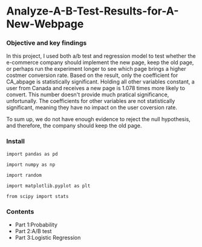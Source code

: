 # Analyze-A-B-Test-Results-for-A-New-Webpage


### Objective and key findings
In this project, I used both a/b test and regression model to test whether the e-commerce company should implement the new page, keep the old page, or perhaps run the experiment longer to see which page brings a higher costmer conversion rate. Based on the result, only the coefficient for CA_abpage is statistically significant. Holding all other variables constant, a user from Canada and receives a new page is 1.078 times more likely to convert. This number doesn't provide much pratical significance, unfortunally. The coefficients for other variables are not statistically significant, meaning they have no impact on the user coversion rate.

To sum up, we do not have enough evidence to reject the null hypothesis, and therefore, the company should keep the old page.


### Install

`import pandas as pd` 

`import numpy as np`

`import random`

`import matplotlib.pyplot as plt`

`from scipy import stats`


### Contents

- Part 1:Probability
- Part 2:A/B test
- Part 3:Logistic Regression

